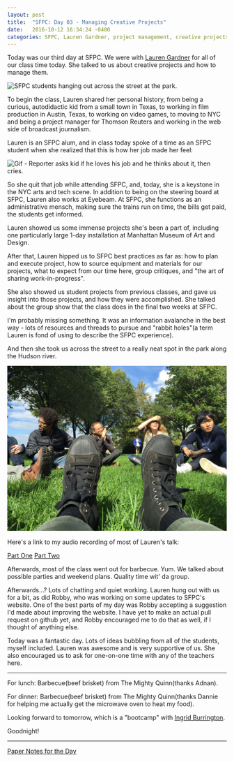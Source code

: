 ```yaml
---
layout: post
title:  "SFPC: Day 03 - Managing Creative Projects"
date:   2016-10-12 16:34:24 -0400
categories: SFPC, Lauren Gardner, project management, creative projects, managing creative projects
---
```


Today was our third day at SFPC. We were with [Lauren Gardner](www.laurengardner.com) for all of our class time today. She talked to us about creative projects and how to manage them.

![SFPC students hanging out across the street at the park.](/images/IMG_4165.jpeg)

To begin the class, Lauren shared her personal history, from being a curious, autodidactic kid from a small town in Texas, to working in film production in Austin, Texas, to working on video games, to moving to NYC and being a project manager for Thomson Reuters and working in the web side of broadcast journalism.

Lauren is an SFPC alum, and in class today spoke of a time as an SFPC student when she realized that this is how her job made her feel:

![Gif - Reporter asks kid if he loves his job and he thinks about it, then cries.](/images/cryingKidJob.JPG)

So she quit that job while attending SFPC, and, today, she is a keystone in the NYC arts and tech scene. In addition to being on the steering board at SFPC, Lauren also works at Eyebeam. At SFPC, she functions as an administrative mensch, making sure the trains run on time, the bills get paid, the students get informed.

Lauren showed us some immense projects she's been a part of, including one particularly large 1-day installation at Manhattan Museum of Art and Design.

After that, Lauren hipped us to SFPC best practices as far as: how to plan and execute project, how to source equipment and materials for our projects, what to expect from our time here, group critiques, and "the art of sharing work-in-progress".

She also showed us student projects from previous classes, and gave us insight into those projects, and how they were accomplished. She talked about the group show that the class does in the final two weeks at SFPC.

I'm probably missing something. It was an information avalanche in the best way - lots of resources and threads to pursue and "rabbit holes"(a term Lauren is fond of using to describe the SFPC experience).

And then she took us across the street to a really neat spot in the park along the Hudson river.

![SFPC at the park](/images/IMG_4166.JPG)

Here's a link to my audio recording of most of Lauren's talk:

[Part One](https://www.dropbox.com/s/marwvsxlf48lk85/10122016_LaurenGardner_01.m4a?dl=0)
[Part Two](https://www.dropbox.com/s/owlbcqmm6ffswiu/10122016_LaurenGardner_02.m4a?dl=0)

Afterwards, most of the class went out for barbecue. Yum. We talked about possible parties and weekend plans. Quality time wit' da group.

Afterwards...? Lots of chatting and quiet working. Lauren hung out with us for a bit, as did Robby, who was working on some updates to SFPC's website. One of the best parts of my day was Robby accepting a suggestion I'd made about improving the website. I have yet to make an actual pull request on github yet, and Robby encouraged me to do that as well, if I thought of anything else.

Today was a fantastic day. Lots of ideas bubbling from all of the students, myself included. Lauren was awesome and is very supportive of us. She also encouraged us to ask for one-on-one time with any of the teachers here.

---

For lunch: Barbecue(beef brisket) from The Mighty Quinn(thanks Adnan).

For dinner: Barbecue(beef brisket) from The Mighty Quinn(thanks Dannie for helping me actually get the microwave oven to heat my food).

Looking forward to tomorrow, which is a "bootcamp" with [Ingrid Burrington](http://lifewinning.net).

Goodnight!

---

[Paper Notes for the Day](https://www.dropbox.com/sh/1vgn8smmnmu37cs/AAA_NHPeIzj-Ugq2kYqU3lcoa?dl=0)
